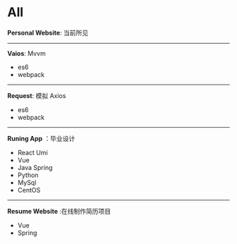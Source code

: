 # All

**Personal Website**: 当前所见

---

**Vaios**: Mvvm

- es6
- webpack

---

**Request**: 模拟 Axios

- es6
- webpack

---

**Runing App** ：毕业设计

- React Umi
- Vue
- Java Spring
- Python
- MySql
- CentOS

---

**Resume Website** :在线制作简历项目

- Vue
- Spring
